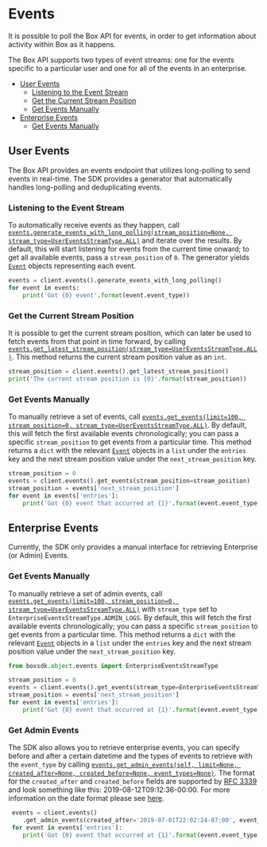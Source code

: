 Events
======

It is possible to poll the Box API for events, in order to get information about activity within Box as it happens.

The Box API supports two types of event streams: one for the events specific to a particular user and one for all of
the events in an enterprise.

<!-- START doctoc generated TOC please keep comment here to allow auto update -->
<!-- DON'T EDIT THIS SECTION, INSTEAD RE-RUN doctoc TO UPDATE -->


- [User Events](#user-events)
  - [Listening to the Event Stream](#listening-to-the-event-stream)
  - [Get the Current Stream Position](#get-the-current-stream-position)
  - [Get Events Manually](#get-events-manually)
- [Enterprise Events](#enterprise-events)
  - [Get Events Manually](#get-events-manually-1)

<!-- END doctoc generated TOC please keep comment here to allow auto update -->

User Events
-----------

The Box API provides an events endpoint that utilizes long-polling to send events in real-time. The SDK provides a
generator that automatically handles long-polling and deduplicating events.

### Listening to the Event Stream

To automatically receive events as they happen, call
[`events.generate_events_with_long_polling(stream_position=None, stream_type=UserEventsStreamType.ALL)`][generator] and iterate over
the results.  By default, this will start listening for events from the current time onward; to get all available events,
pass a `stream_position` of `0`.  The generator yields [`Event`][event_class] objects representing each event.

<!-- sample options_events -->
```python
events = client.events().generate_events_with_long_polling()
for event in events:
    print('Got {0} event'.format(event.event_type))
```

[generator]: https://box-python-sdk.readthedocs.io/en/latest/boxsdk.object.html#boxsdk.object.events.Events.generate_events_with_long_polling
[event_class]: https://box-python-sdk.readthedocs.io/en/latest/boxsdk.object.html#boxsdk.object.event.Event

### Get the Current Stream Position

It is possible to get the current stream position, which can later be used to fetch events from that point in time
forward, by calling [`events.get_latest_stream_position(stream_type=UserEventsStreamType.ALL)`][get_stream_position].
This method returns the current stream position value as an `int`.

```python
stream_position = client.events().get_latest_stream_position()
print('The current stream position is {0}'.format(stream_position))
```

[get_stream_position]: https://box-python-sdk.readthedocs.io/en/latest/boxsdk.object.html#boxsdk.object.events.Events.get_latest_stream_position

### Get Events Manually

To manually retrieve a set of events, call
[`events.get_events(limit=100, stream_position=0, stream_type=UserEventsStreamType.ALL)`][get_events].  By default, this
will fetch the first available events chronologically; you can pass a specific `stream_position` to get events from a
particular time.  This method returns a `dict` with the relevant [`Event`][event_class] objects in a `list` under the
`entries` key and the next stream position value under the `next_stream_position` key.

<!-- sample get_events -->
```python
stream_position = 0
events = client.events().get_events(stream_position=stream_position)
stream_position = events['next_stream_position']
for event in events['entries']:
    print('Got {0} event that occurred at {1}'.format(event.event_type, event.created_at))
```

[get_events]: https://box-python-sdk.readthedocs.io/en/latest/boxsdk.object.html#boxsdk.object.events.Events.get_events

Enterprise Events
-----------------

Currently, the SDK only provides a manual interface for retrieving Enterprise (or Admin) Events.

### Get Events Manually

To manually retrieve a set of admin events, call
[`events.get_events(limit=100, stream_position=0, stream_type=UserEventsStreamType.ALL)`][get_events] with `stream_type`
set to `EnterpriseEventsStreamType.ADMIN_LOGS`.  By default, this will fetch the first available events chronologically;
you can pass a specific `stream_position` to get events from a particular time.  This method returns a `dict` with the
relevant [`Event`][event_class] objects in a `list` under the `entries` key and the next stream position value under the
`next_stream_position` key.

```python
from boxsdk.object.events import EnterpriseEventsStreamType

stream_position = 0
events = client.events().get_events(stream_type=EnterpriseEventsStreamType.ADMIN_LOGS, stream_position=stream_position)
stream_position = events['next_stream_position']
for event in events['entries']:
    print('Got {0} event that occurred at {1}'.format(event.event_type, event.created_at))
```

### Get Admin Events

The SDK also allows you to retrieve enterprise events, you can specify before and after a certain datetime and the types of events to retrieve with the `event_type` by calling
[`events.get_admin_events(self, limit=None, created_after=None, created_before=None, event_types=None)`][admin_events_details].
The format for the `created_after` and `created_before` fields are supported by [RFC 3339](https://www.ietf.org/rfc/rfc3339.txt) and look
something like this: 2019-08-12T09:12:36-00:00. For more information on the date format please see [here](https://developer.box.com/en/guides/api-calls/types-and-formats/#date-and-times).

```python
 events = client.events()
    .get_admin_events(created_after='2019-07-01T22:02:24-07:00', event_types=['ITEM_CREATE'])
 for event in events['entries']:
    print('Got {0} event that occurred at {1}'.format(event.event_type, event.created_at)) 
```

[admin_events_details]: https://box-python-sdk.readthedocs.io/en/latest/boxsdk.object.html#boxsdk.object.events.Events.get_admin_events
